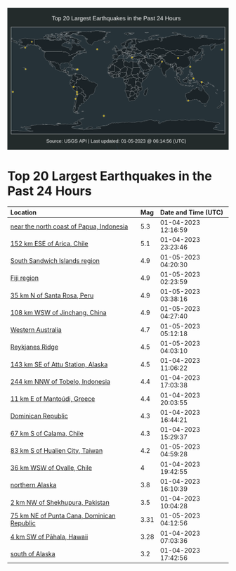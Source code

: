 ![Map](./map.png)

# Top 20 Largest Earthquakes in the Past 24 Hours

| Location | Mag | Date and Time (UTC) |
|:---|:---|:---|
| [near the north coast of Papua, Indonesia](https://earthquake.usgs.gov/earthquakes/eventpage/us7000j22n) | 5.3 | 01-04-2023 12:16:59 |
| [152 km ESE of Arica, Chile](https://earthquake.usgs.gov/earthquakes/eventpage/us7000j25w) | 5.1 | 01-04-2023 23:23:46 |
| [South Sandwich Islands region](https://earthquake.usgs.gov/earthquakes/eventpage/us7000j27t) | 4.9 | 01-05-2023 04:20:30 |
| [Fiji region](https://earthquake.usgs.gov/earthquakes/eventpage/us7000j272) | 4.9 | 01-05-2023 02:23:59 |
| [35 km N of Santa Rosa, Peru](https://earthquake.usgs.gov/earthquakes/eventpage/us7000j27d) | 4.9 | 01-05-2023 03:38:16 |
| [108 km WSW of Jinchang, China](https://earthquake.usgs.gov/earthquakes/eventpage/us7000j27u) | 4.9 | 01-05-2023 04:27:40 |
| [Western Australia](https://earthquake.usgs.gov/earthquakes/eventpage/us7000j285) | 4.7 | 01-05-2023 05:12:18 |
| [Reykjanes Ridge](https://earthquake.usgs.gov/earthquakes/eventpage/us7000j27w) | 4.5 | 01-05-2023 04:03:10 |
| [143 km SE of Attu Station, Alaska](https://earthquake.usgs.gov/earthquakes/eventpage/us7000j21j) | 4.5 | 01-04-2023 11:06:22 |
| [244 km NNW of Tobelo, Indonesia](https://earthquake.usgs.gov/earthquakes/eventpage/us7000j23n) | 4.4 | 01-04-2023 17:03:38 |
| [11 km E of Mantoúdi, Greece](https://earthquake.usgs.gov/earthquakes/eventpage/us7000j252) | 4.4 | 01-04-2023 20:03:55 |
| [Dominican Republic](https://earthquake.usgs.gov/earthquakes/eventpage/us7000j23e) | 4.3 | 01-04-2023 16:44:21 |
| [67 km S of Calama, Chile](https://earthquake.usgs.gov/earthquakes/eventpage/us7000j22x) | 4.3 | 01-04-2023 15:29:37 |
| [83 km S of Hualien City, Taiwan](https://earthquake.usgs.gov/earthquakes/eventpage/us7000j283) | 4.2 | 01-05-2023 04:59:28 |
| [36 km WSW of Ovalle, Chile](https://earthquake.usgs.gov/earthquakes/eventpage/us7000j24y) | 4 | 01-04-2023 19:42:55 |
| [northern Alaska](https://earthquake.usgs.gov/earthquakes/eventpage/ak0236vqk1t) | 3.8 | 01-04-2023 16:10:39 |
| [2 km NW of Shekhupura, Pakistan](https://earthquake.usgs.gov/earthquakes/eventpage/us7000j22v) | 3.5 | 01-04-2023 10:04:28 |
| [75 km NE of Punta Cana, Dominican Republic](https://earthquake.usgs.gov/earthquakes/eventpage/pr71391048) | 3.31 | 01-05-2023 04:12:56 |
| [4 km SW of Pāhala, Hawaii](https://earthquake.usgs.gov/earthquakes/eventpage/hv73294497) | 3.28 | 01-04-2023 07:03:36 |
| [south of Alaska](https://earthquake.usgs.gov/earthquakes/eventpage/us7000j24l) | 3.2 | 01-04-2023 17:42:56 |
